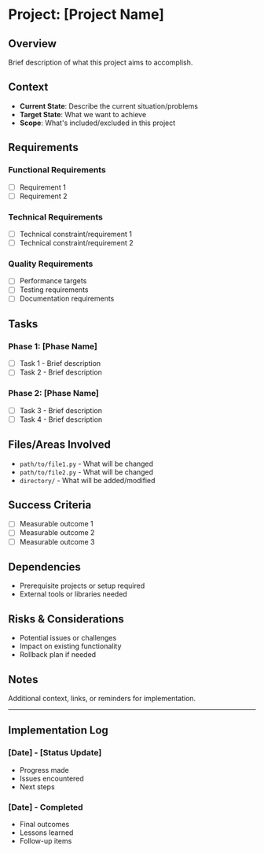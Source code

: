 # Project: [Project Name]

## Overview
Brief description of what this project aims to accomplish.

## Context
- **Current State**: Describe the current situation/problems
- **Target State**: What we want to achieve
- **Scope**: What's included/excluded in this project

## Requirements
### Functional Requirements
- [ ] Requirement 1
- [ ] Requirement 2

### Technical Requirements
- [ ] Technical constraint/requirement 1
- [ ] Technical constraint/requirement 2

### Quality Requirements
- [ ] Performance targets
- [ ] Testing requirements
- [ ] Documentation requirements

## Tasks
### Phase 1: [Phase Name]
- [ ] Task 1 - Brief description
- [ ] Task 2 - Brief description

### Phase 2: [Phase Name]
- [ ] Task 3 - Brief description
- [ ] Task 4 - Brief description

## Files/Areas Involved
- `path/to/file1.py` - What will be changed
- `path/to/file2.py` - What will be changed
- `directory/` - What will be added/modified

## Success Criteria
- [ ] Measurable outcome 1
- [ ] Measurable outcome 2
- [ ] Measurable outcome 3

## Dependencies
- Prerequisite projects or setup required
- External tools or libraries needed

## Risks & Considerations
- Potential issues or challenges
- Impact on existing functionality
- Rollback plan if needed

## Notes
Additional context, links, or reminders for implementation.

---

## Implementation Log
### [Date] - [Status Update]
- Progress made
- Issues encountered
- Next steps

### [Date] - Completed
- Final outcomes
- Lessons learned
- Follow-up items